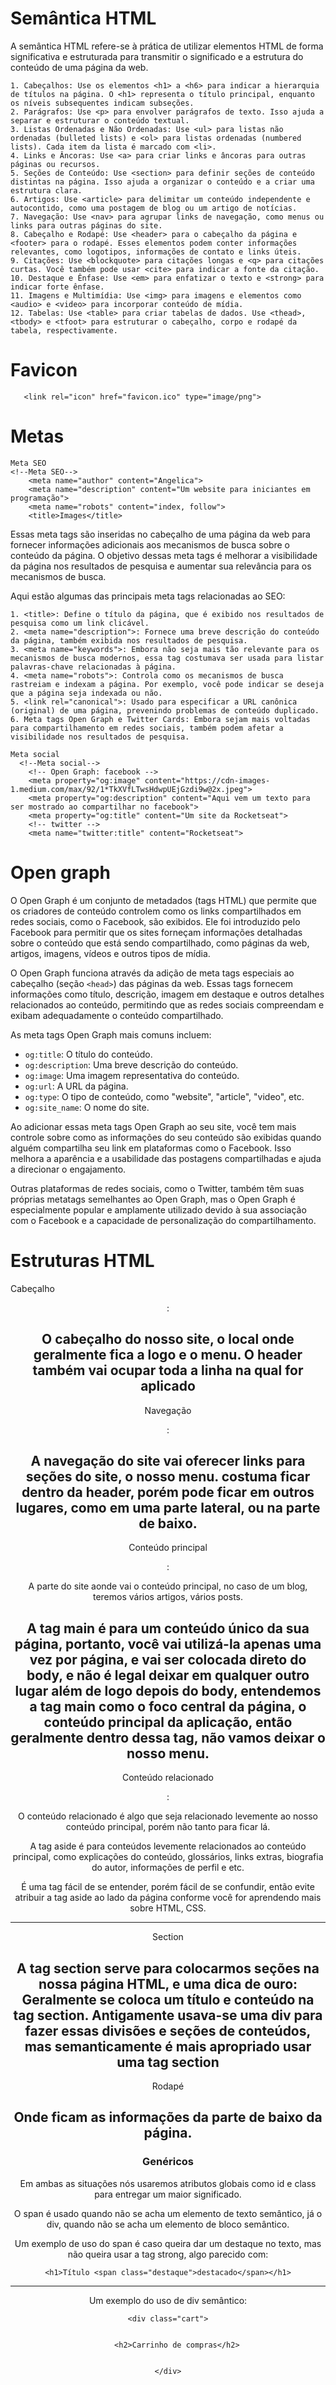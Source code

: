 # Semântica HTML
A semântica HTML refere-se à prática de utilizar elementos HTML de forma significativa e estruturada para transmitir o significado e a estrutura do conteúdo de uma página da web.

	1. Cabeçalhos: Use os elementos <h1> a <h6> para indicar a hierarquia de títulos na página. O <h1> representa o título principal, enquanto os níveis subsequentes indicam subseções.
	2. Parágrafos: Use <p> para envolver parágrafos de texto. Isso ajuda a separar e estruturar o conteúdo textual.
	3. Listas Ordenadas e Não Ordenadas: Use <ul> para listas não ordenadas (bulleted lists) e <ol> para listas ordenadas (numbered lists). Cada item da lista é marcado com <li>.
	4. Links e Âncoras: Use <a> para criar links e âncoras para outras páginas ou recursos.
	5. Seções de Conteúdo: Use <section> para definir seções de conteúdo distintas na página. Isso ajuda a organizar o conteúdo e a criar uma estrutura clara.
	6. Artigos: Use <article> para delimitar um conteúdo independente e autocontido, como uma postagem de blog ou um artigo de notícias.
	7. Navegação: Use <nav> para agrupar links de navegação, como menus ou links para outras páginas do site.
	8. Cabeçalho e Rodapé: Use <header> para o cabeçalho da página e <footer> para o rodapé. Esses elementos podem conter informações relevantes, como logotipos, informações de contato e links úteis.
	9. Citações: Use <blockquote> para citações longas e <q> para citações curtas. Você também pode usar <cite> para indicar a fonte da citação.
	10. Destaque e Ênfase: Use <em> para enfatizar o texto e <strong> para indicar forte ênfase.
	11. Imagens e Multimídia: Use <img> para imagens e elementos como <audio> e <video> para incorporar conteúdo de mídia.
	12. Tabelas: Use <table> para criar tabelas de dados. Use <thead>, <tbody> e <tfoot> para estruturar o cabeçalho, corpo e rodapé da tabela, respectivamente.

# Favicon 
```
   <link rel="icon" href="favicon.ico" type="image/png">
```
# Metas
```
Meta SEO
<!--Meta SEO-->
    <meta name="author" content="Angelica">
    <meta name="description" content="Um website para iniciantes em programação">
    <meta name="robots" content="index, follow">
    <title>Images</title>
```
Essas meta tags são inseridas no cabeçalho de uma página da web para fornecer informações adicionais aos mecanismos de busca sobre o conteúdo da página. O objetivo dessas meta tags é melhorar a visibilidade da página nos resultados de pesquisa e aumentar sua relevância para os mecanismos de busca.

Aqui estão algumas das principais meta tags relacionadas ao SEO:

	1. <title>: Define o título da página, que é exibido nos resultados de pesquisa como um link clicável.
	2. <meta name="description">: Fornece uma breve descrição do conteúdo da página, também exibida nos resultados de pesquisa.
	3. <meta name="keywords">: Embora não seja mais tão relevante para os mecanismos de busca modernos, essa tag costumava ser usada para listar palavras-chave relacionadas à página.
	4. <meta name="robots">: Controla como os mecanismos de busca rastreiam e indexam a página. Por exemplo, você pode indicar se deseja que a página seja indexada ou não.
	5. <link rel="canonical">: Usado para especificar a URL canônica (original) de uma página, prevenindo problemas de conteúdo duplicado.
	6. Meta tags Open Graph e Twitter Cards: Embora sejam mais voltadas para compartilhamento em redes sociais, também podem afetar a visibilidade nos resultados de pesquisa.
```
Meta social
  <!--Meta social-->
    <!-- Open Graph: facebook -->
    <meta property="og:image" content="https://cdn-images-1.medium.com/max/92/1*TkXVfLTwsHdwpUEjGzdi9w@2x.jpeg">
    <meta property="og:description" content="Aqui vem um texto para ser mostrado ao compartilhar no facebook">
    <meta property="og:title" content="Um site da Rocketseat">
    <!-- twitter -->
    <meta name="twitter:title" content="Rocketseat">
```
# Open graph
O Open Graph é um conjunto de metadados (tags HTML) que permite que os criadores de conteúdo controlem como os links compartilhados em redes sociais, como o Facebook, são exibidos. Ele foi introduzido pelo Facebook para permitir que os sites forneçam informações detalhadas sobre o conteúdo que está sendo compartilhado, como páginas da web, artigos, imagens, vídeos e outros tipos de mídia.

O Open Graph funciona através da adição de meta tags especiais ao cabeçalho (seção `<head>`) das páginas da web. Essas tags fornecem informações como título, descrição, imagem em destaque e outros detalhes relacionados ao conteúdo, permitindo que as redes sociais compreendam e exibam adequadamente o conteúdo compartilhado.

As meta tags Open Graph mais comuns incluem:

- `og:title`: O título do conteúdo.
- `og:description`: Uma breve descrição do conteúdo.
- `og:image`: Uma imagem representativa do conteúdo.
- `og:url`: A URL da página.
- `og:type`: O tipo de conteúdo, como "website", "article", "video", etc.
- `og:site_name`: O nome do site.

Ao adicionar essas meta tags Open Graph ao seu site, você tem mais controle sobre como as informações do seu conteúdo são exibidas quando alguém compartilha seu link em plataformas como o Facebook. Isso melhora a aparência e a usabilidade das postagens compartilhadas e ajuda a direcionar o engajamento.

Outras plataformas de redes sociais, como o Twitter, também têm suas próprias metatags semelhantes ao Open Graph, mas o Open Graph é especialmente popular e amplamente utilizado devido à sua associação com o Facebook e a capacidade de personalização do compartilhamento.

# Estruturas HTML

Cabeçalho <header> :

O cabeçalho do nosso site, o local onde geralmente fica a logo e o menu.
O header também vai ocupar toda a linha na qual for aplicado
---

Navegação <nav> :

A navegação do site vai oferecer links para seções do site, o nosso menu. costuma ficar dentro da header, porém pode ficar em outros lugares, como em uma parte lateral, ou na parte de baixo.
---

Conteúdo principal <main> :

A parte do site aonde vai o conteúdo principal, no caso de um blog, teremos vários artigos, vários posts.

A tag main é para um conteúdo único da sua página, portanto, você vai utilizá-la apenas uma vez por página, e vai ser colocada direto do body, e não é legal deixar em qualquer outro lugar além de logo depois do body, entendemos a tag main como o foco central da página, o conteúdo principal da aplicação, então geralmente dentro dessa tag, não vamos deixar o nosso menu.
---

Conteúdo relacionado <aside>:

O conteúdo relacionado é algo que seja relacionado levemente ao nosso conteúdo principal, porém não tanto para ficar lá.

A tag aside é para conteúdos levemente relacionados ao conteúdo principal, como explicações do conteúdo, glossários, links extras, biografia do autor, informações de perfil e etc.

É uma tag fácil de se entender, porém fácil de se confundir, então evite atribuir a tag aside ao lado da página conforme você for aprendendo mais sobre HTML, CSS.

---

Section

A tag section serve para colocarmos seções na nossa página HTML, e uma dica de ouro: Geralmente se coloca um título e conteúdo na tag section. Antigamente usava-se uma div para fazer essas divisões e seções de conteúdos, mas semanticamente é mais apropriado usar uma tag section
---

Rodapé <footer>

Onde ficam as informações da parte de baixo da página.
---

# Genéricos

Em ambas as situações nós usaremos atributos globais como id e class para entregar um maior significado.

O span é usado quando não se acha um elemento de texto semântico, já o div, quando não se acha um elemento de bloco semântico.

Um exemplo de uso do span é caso queira dar um destaque no texto, mas não queira usar a tag strong, algo parecido com:

```
<h1>Título <span class="destaque">destacado</span></h1>
```

---
Um exemplo do uso de div semântico:

```
<div class="cart">


    <h2>Carrinho de compras</h2>


</div>
```